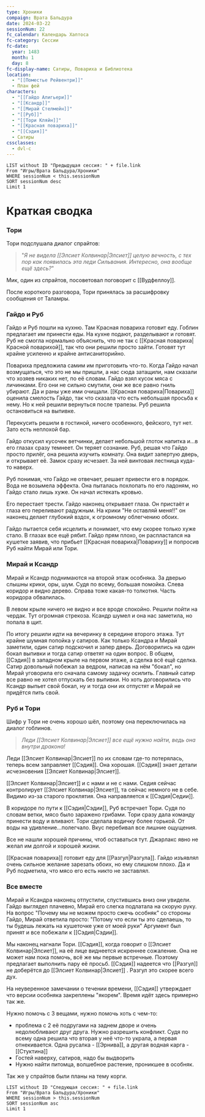 ```yaml
---
type: Хроники
compaign: Врата Бальдура
date: 2024-03-22
sessionNum: 22
fc_calendar: Календарь Хаптоса
fc-category: Сессии
fc-date:
  year: 1483
  month: 1
  day: 8
fc-display-name: Сатиры, Повариха и Библиотека
location:
  - "[[Поместье Рейвентри]]"
  - План фей
characters:
  - "[[Гайдо Алигьери]]"
  - "[[Ксандр]]"
  - "[[Мирай Стелмейн]]"
  - "[[Руб]]"
  - "[[Тори Кляйн]]"
  - "[[Красная повариха]]"
  - "[[Сэдия]]"
  - Сатиры
cssclasses:
  - dvl-c
---
```


```dataview
LIST without ID "Предыдущая сессия: " + file.link
From "Игры/Врата Бальдура/Хроники" 
WHERE sessionNum < this.sessionNum
SORT sessionNum desc
Limit 1
```


# Краткая сводка

### Тори
Тори подслушала диалог спрайтов:

> "*Я не видела [[Элсиет Колвинар|Элсиет]] целую вечность, с тех пор как появилась эта леди Сильвания. Интересно, она вообще ещё здесь?*"

Мик, один из спрайтов, посоветовал поговорит с [[Вудфеллоу]]. 

После короткого разговора, Тори принялась за расшифровку сообщения от Таламры.


### Гайдо и Руб
Гайдо и Руб пошли на кухню. Там Красная повариха готовит еду. Гоблин предлагает им принести еды. На кухне подают, разделывают и готовят.
Руб не смогла нормально объяснить, что не так с [[Красная повариха|Красной поварихой]], так что они решили просто зайти. Готовят тут крайне усиленно и крайне антисаниторийно. 

Повариха предложила самим им приготовить что-то. Когда Гайдо начал возмущаться, что это не мы пришли, а нас сюда затащили, нам сказали что хозяев никаких нет, по её словам.
Гайдо взял кусок мяса с личинками. Его они не сильно смутили, они же все равно гниль убирают. Да и раны уже ими очищали. 
[[Красная повариха|Повариха]] оценила смелость Гайдо, так что сказала что есть небольшая просьба к нему. Но к ней решили вернуться после трапезы.
Руб решила остановиться на выпивке.

 Перекусить решили в гостиной, ничего особенного, фейского, тут нет. Зато есть неплохой бар. 

Гайдо откусил кусочек ветчинки, делает небольшой глоток напитка и...в его глазах сразу темнеет. Он теряет сознание.
Руб, решая что Гайдо просто прилёг, она решила изучить комнату. 
Она видит запертую дверь, и открывает её. Замок сразу исчезает. За ней винтовая лестница куда-то наверх.

Руб понимая, что Гайдо не отвечает, решает привести его в порядок. Вода не возымела эффекта. Она пыталась похлопать по его ладоням, но Гайдо стало лишь хуже. Он начал истекать кровью.

Его перестает трести. Гайдо наконец открывает глаза. Он пристаёт и глаза его переливают радужным. На крики "Не оставляй меня!!" он наконец делает глубокий вздох, к огромному облегчению обоих.

Гайдо пытается себя исцелить и понимает, что ему скорее только хуже стало. В глазах все ещё рябит. Гайдо прям плохо, он распластался на кушетке заявив, что прибьет [[Красная повариха|Повариху]] и попросив Руб найти Мирай или Тори.

### Мирай и Ксандр
Мирай и Ксандр поднимаются на второй этаж особняка. За дверью слышны крики, оры, шум. Судя по всему, большая помойка. Слева коридор и видно дерево. Справа тоже какая-то толкотня. Часть коридора обвалилась.

В левом крыле ничего не видно и все вроде спокойно. Решили пойти на чердак.
Тут огромная стрекоза. Ксандр шумел и она нас заметила, но попала  в щит. 

По итогу решили идти на вечеринку в середине второго этажа. Тут крайне шумная попойка у сатиров. Как только Ксандра и Мирай заметили, один сатир подскочил и запер дверь. Договорились на один бокал выпивки и тогда сатир ответят на один вопрос. 
В общем, [[Сэдия]] в западном крыле на первом этаже, а сделка всё ещё сделка.
Сатир довольный побежал за ведром, написав на нём "бокал", но Мирай уговорила его сначала самому задачку осилить. Главный сатир все равно не хотел отпускать без выпивки. Но хоть договорились что Ксандр выпьет свой бокал, ну и тогда они их отпустят и Мирай не придётся пить свой.

### Руб и Тори

Шифр у Тори не очень хорошо шёл, поэтому она переключилась на диалог гоблинов.

> *Леди [[Элсиет Колвинар|Элсиет]] все ещё нужно найти, ведь она внутри дракона!*

Леди [[Элсиет Колвинар|Элсиет]] по их словам где-то потерялась, теперь всем заправляет [[Сэдия]]. Она хорошая. [[Сэдия]] знает детали исчезновения [[Элсиет Колвинар|Элсиет]].

[[Элсиет Колвинар|Элсиет]] и с нами и не с нами. Седия сейчас контролирует [[Элсиет Колвинар|Элсиет]], та сейчас немного не в себе. Видимо из-за старого проклятия.
Она направляется к [[Сэдия|Седии]].

В коридоре по пути к [[Сэдия|Сэдии]], Руб встречает Тори. Судя по словам ветки, мясо было заражено грибами. Тори сразу дала команду принести воду и вливают.
Тори сделала водичку более горькой. От воды на удивление...полегчало. Вкус перебивал все лишние ощущения.

Все не нашли хорошей причины, чтоб оставаться тут. Джарлакс явно не желал им долгой и хорошей жизни.

[[Красная повариха]] готовит еду для [[Разгул|Разгула]]. Гайдо изъявлял очень сильное желание зарезать обоих, но ему слишком плохо. Да и Руб подметила, что мясо его есть никто не заставлял.

### Все вместе
Мирай и Ксандра наконец отпустили, спустившись вниз они увидели. Гайдо выглядел плачевно, Мирай его слегка подлатала на скорую руку.
На вопрос "Почему мы не можем просто сжечь особняк" со стороны Гайдо, Мирай ответила просто: "Потому что если ты это сделаешь, то ты будешь лежать на кушеточке уже от моей руки"
Аргумент был принят и все побежали к [[Сэдия|Сэдии]].

Мы наконец нагнали Тори. 
[[Сэдия]], когда говорит о [[Элсиет Колвинар|Элсиет]], на её лице виднеется искреннее сожаление. Она не может нам пока помочь, всё же мы первые встречные. Поэтому предлагает выполнить пару её просьб.
[[Сэдия]] надеется что [[Разгул]] не доберётся до [[Элсиет Колвинар|Элсиет]] . Разгул это скорее всего дух.

На неуверенное замечании о течении времени, [[Сэдия]] утверждает что версии особняка закреплены "якорем". Время идёт здесь примерно так же.

Нужно помочь с 3 вещами, нужно помочь хоть с чем-то:
- проблема с 2 её подругами на заднем дворе и очень недолюбливают друг друга. Нужно разрешить конфликт. Судя по всему одна решила что вторая у неё что-то украла, а первая отнекивается. Одна русалка - [[Эрнива]], а другая водная карга - [[Стуктина]]
- Гостей наверху, сатиров, надо бы выдворить
- Нужно найти питомца, волшебное растение, проникшее в особняк.

Так же у спрайтов были планы на тему корги.


```dataview
LIST without ID "Следующая сессия: " + file.link
From "Игры/Врата Бальдура/Хроники" 
WHERE sessionNum > this.sessionNum
SORT sessionNum asc
Limit 1
```